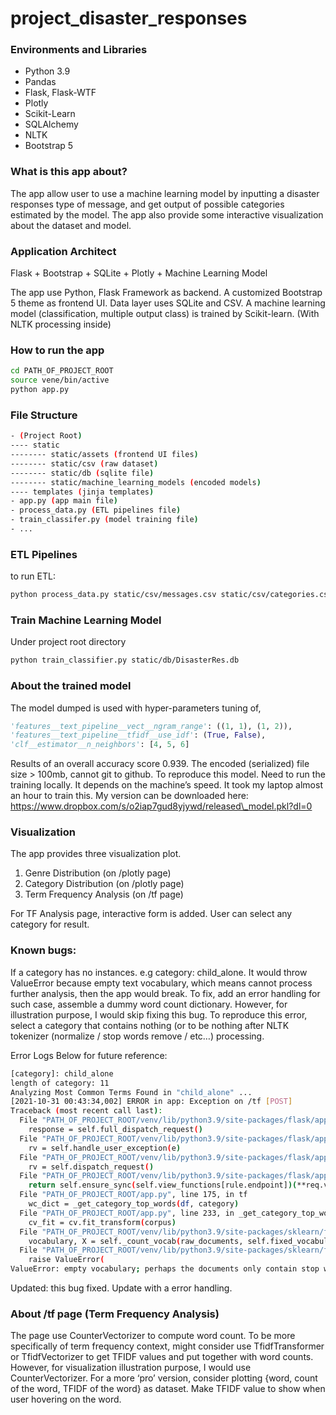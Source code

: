 # project\_disaster\_responses

### Environments and Libraries
- Python 3.9
- Pandas
- Flask, Flask-WTF
- Plotly
- Scikit-Learn
- SQLAlchemy
- NLTK
- Bootstrap 5

### What is this app about?
The app allow user to use a machine learning model by inputting a disaster responses type of message, and get output of possible categories estimated by the model. 
The app also provide some interactive visualization about the dataset and model. 

### Application Architect
Flask + Bootstrap + SQLite + Plotly + Machine Learning Model

The app use Python, Flask Framework as backend. 
A customized Bootstrap 5 theme as frontend UI. 
Data layer uses SQLite and CSV. 
A machine learning model (classification, multiple output class) is trained by Scikit-learn. (With NLTK processing inside)






### How to run the app
```bash
cd PATH_OF_PROJECT_ROOT
source vene/bin/active
python app.py
```

### File Structure
```bash
- (Project Root)
---- static
-------- static/assets (frontend UI files)
-------- static/csv (raw dataset)
-------- static/db (sqlite file)
-------- static/machine_learning_models (encoded models)
---- templates (jinja templates)
- app.py (app main file)
- process_data.py (ETL pipelines file)
- train_classifer.py (model training file)
- ...
```


### ETL Pipelines
to run ETL:
```bash
python process_data.py static/csv/messages.csv static/csv/categories.csv static/db/DisasterRes.db
```


### Train Machine Learning Model
Under project root directory
```bash
python train_classifier.py static/db/DisasterRes.db
```


### About the trained model
The model dumped is used with hyper-parameters tuning of, 
```python
'features__text_pipeline__vect__ngram_range': ((1, 1), (1, 2)),
'features__text_pipeline__tfidf__use_idf': (True, False),
'clf__estimator__n_neighbors': [4, 5, 6]
```

Results of an overall accuracy score 0.939.
The encoded (serialized) file size \> 100mb, cannot git to github. 
To reproduce this model. Need to run the training locally. 
It depends on the machine’s speed. It took my laptop almost an hour to train this. 
My version can be downloaded here: https://www.dropbox.com/s/o2iap7gud8yjywd/released\_model.pkl?dl=0



### Visualization
The app provides three visualization plot. 
1. Genre Distribution (on /plotly page)
2. Category Distribution (on /plotly page)
3. Term Frequency Analysis (on /tf page)

For TF Analysis page, interactive form is added. User can select any category for result. 


### Known bugs:
If a category has no instances. e.g category: child\_alone. 
It would throw ValueError because empty text vocabulary, which means cannot process further analysis, then the app would break. 
To fix, add an error handling for such case, assemble a dummy word count dictionary. However, for illustration purpose, I would skip fixing this bug. To reproduce this error, select a category that contains nothing (or to be nothing after NLTK tokenizer (normalize / stop words remove / etc…) processing. 

Error Logs Below for future reference: 
```bash
[category]: child_alone
length of category: 11
Analyzing Most Common Terms Found in "child_alone" ...
[2021-10-31 00:43:34,002] ERROR in app: Exception on /tf [POST]
Traceback (most recent call last):
  File "PATH_OF_PROJECT_ROOT/venv/lib/python3.9/site-packages/flask/app.py", line 2073, in wsgi_app
    response = self.full_dispatch_request()
  File "PATH_OF_PROJECT_ROOT/venv/lib/python3.9/site-packages/flask/app.py", line 1518, in full_dispatch_request
    rv = self.handle_user_exception(e)
  File "PATH_OF_PROJECT_ROOT/venv/lib/python3.9/site-packages/flask/app.py", line 1516, in full_dispatch_request
    rv = self.dispatch_request()
  File "PATH_OF_PROJECT_ROOT/venv/lib/python3.9/site-packages/flask/app.py", line 1502, in dispatch_request
    return self.ensure_sync(self.view_functions[rule.endpoint])(**req.view_args)
  File "PATH_OF_PROJECT_ROOT/app.py", line 175, in tf
    wc_dict = _get_category_top_words(df, category)
  File "PATH_OF_PROJECT_ROOT/app.py", line 233, in _get_category_top_words
    cv_fit = cv.fit_transform(corpus)
  File "PATH_OF_PROJECT_ROOT/venv/lib/python3.9/site-packages/sklearn/feature_extraction/text.py", line 1330, in fit_transform
    vocabulary, X = self._count_vocab(raw_documents, self.fixed_vocabulary_)
  File "PATH_OF_PROJECT_ROOT/venv/lib/python3.9/site-packages/sklearn/feature_extraction/text.py", line 1220, in _count_vocab
    raise ValueError(
ValueError: empty vocabulary; perhaps the documents only contain stop words
```
Updated: this bug fixed. Update with a error handling. 




### About /tf page (Term Frequency Analysis)
The page use CounterVectorizer to compute word count. 
To be more specifically of term frequency context, might consider use TfidfTransformer or TfidfVectorizer to get TFIDF values and put together with word counts. 
However, for visualization illustration purpose, I would use CounterVectorizer. 
For a more ‘pro’ version, consider plotting {word, count of the word, TFIDF of the word} as dataset. Make TFIDF value to show when user hovering on the word. 